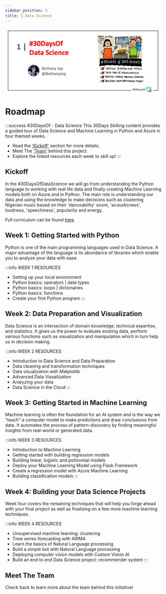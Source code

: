 ```yaml
---
sidebar_position: 5
title: 🔎 Data Science
---
```


![Banner Placeholder](./../../static/img/banners/data-science.png) 

# Roadmap

:::success #30DaysOf - Data Science
This 30Days Skilling content provides a guided tour of Data Science and Machine Learning in Python and Azure in four themed weeks.

 * Read the ['Kickoff'](#kickoff) section for more details.
 * Meet The ['Team'](#meet-the-team) behind this project.
 * Explore the linked resources each week to skill up!
:::


## Kickoff 
In the #30DaysOfDataScience we will go from understanding the Python language to working with real life data and finally creating Machine Learning models both on Azure and in Python. The main role is understanding our data and using the knowledge to make decisions such as clustering Nigerian music based on their 'danceability' score, 'acousticness', loudness, 'speechiness', popularity and energy. 

Full curriculum can be found [here](https://techcommunity.microsoft.com/t5/educator-developer-blog/data-science-and-machine-learning-curriculum/ba-p/3503610)

## Week 1: Getting Started with Python
Python is one of the main programming languages used in Data Science. A major advantage of the language is its abundance of libraries which enable you to analyze your data with ease.

:::info WEEK 1 RESOURCES
* Setting up your local environment
* Python basics: operators | data types
* Python basics: loops | dictionaries
* Python basics: functions
* Create your first Python program
:::

## Week 2: Data Preparation and Visualization
Data Science is an intersection of domain knowledge, technical expertise, and statistics. It gives us the power to evaluate existing data, perform various functions such as visualization and manipulation which in turn help us in decision making. 

:::info WEEK 2 RESOURCES
* Introduction to Data Science and Data Preparation
* Data cleaning and transformation techniques
* Data visualization with Matplotlib
* Advanced Data Visualization
* Analyzing your data
* Data Science in the Cloud
:::

## Week 3: Getting Started in Machine Learning
Machine learning is often the foundation for an AI system and is the way we "teach" a computer model to make predictions and draw conclusions from data. It automates the process of pattern-discovery by finding meaningful insights from real-world or generated data.

:::info WEEK 3 RESOURCES
* Introduction to Machine Learning
* Getting started with building regression models
* Building linear, logistic and polinomial models
* Deploy your Machine Learning Model using Flask Framework
* Create a regression model with Azure Machine Learning
* Building classification models
:::

## Week 4: Building your Data Science Projects
Week four covers the remaining techniques that will help you forge ahead with your final project as well as finalizing on a few more machine learning techniques.

:::info WEEK 4 RESOURCES
* Unsupervised machine learning: clustering
* Time series forecasting with ARIMA
* Learn the basics of Natural Language processing
* Build a simple bot with Natural Language processing
* Deploying computer vision models with Custom Vision AI
* Build an end to end Data Science project: recommender system
:::


## Meet The Team

Check back to learn more about the team behind this initiative!
